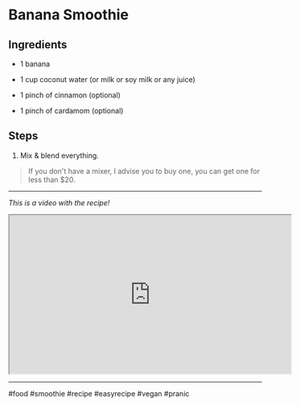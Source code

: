 # Banana Smoothie

## Ingredients

* 1 banana
    
* 1 cup coconut water (or milk or soy milk or any juice)
    
* 1 pinch of cinnamon (optional)
    
* 1 pinch of cardamom (optional)
    

## Steps

1. Mix & blend everything.
    

> If you don't have a mixer, I advise you to buy one, you can get one for less than $20.

* * *

*This is a video with the recipe!*

<iframe width="560" height="315" src="https://www.youtube.com/embed/tflaVllrrm8"></iframe>

* * *

#food #smoothie #recipe #easyrecipe #vegan #pranic